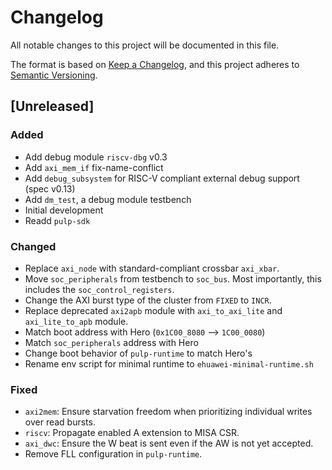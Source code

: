 # Changelog
All notable changes to this project will be documented in this file.

The format is based on [Keep a Changelog](https://keepachangelog.com/en/1.0.0/),
and this project adheres to [Semantic Versioning](https://semver.org/spec/v2.0.0.html).

## [Unreleased]
### Added
- Add debug module `riscv-dbg` v0.3
- Add `axi_mem_if` fix-name-conflict
- Add `debug_subsystem` for RISC-V compliant external debug support (spec v0.13)
- Add `dm_test`, a debug module testbench
- Initial development
- Readd `pulp-sdk`

### Changed
- Replace `axi_node` with standard-compliant crossbar `axi_xbar`.
- Move `soc_peripherals` from testbench to `soc_bus`. Most importantly, this includes the `soc_control_registers`.
- Change the AXI burst type of the cluster from `FIXED` to `INCR`.
- Replace deprecated `axi2apb` module with `axi_to_axi_lite` and `axi_lite_to_apb` module.
- Match boot address with Hero (`0x1C00_8080` --> `1C00_0080`)
- Match `soc_peripherals` address with Hero
- Change boot behavior of `pulp-runtime` to match Hero's
- Rename env script for minimal runtime to `ehuawei-minimal-runtime.sh`

### Fixed
- `axi2mem`: Ensure starvation freedom when prioritizing individual writes over read bursts.
- `riscv`: Propagate enabled A extension to MISA CSR.
- `axi_dwc`: Ensure the W beat is sent even if the AW is not yet accepted.
- Remove FLL configuration in `pulp-runtime`.
